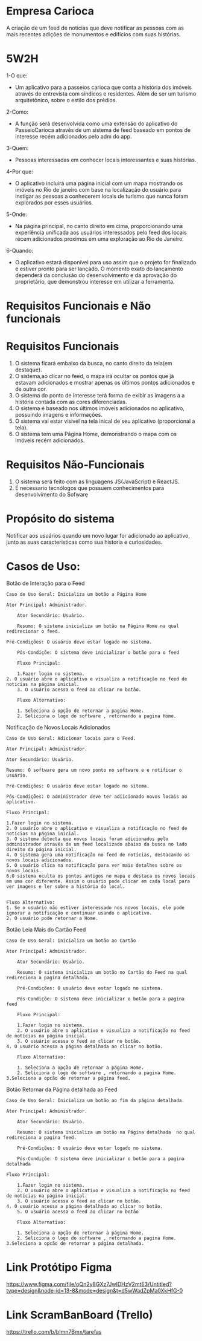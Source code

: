 # Empresa Carioca

A criação de um feed de noticias que deve notificar as pessoas com as mais recentes adições de monumentos e edifícios com suas histórias.


# 5W2H

1-O que:
- Um aplicativo para a passeios carioca que conta a história dos imóveis através de entrevista com síndicos e residentes. Além de ser um turismo arquitetônico, sobre o estilo dos prédios.

2-Como:
- A função será desenvolvida como uma extensão do aplicativo do PasseioCarioca através de um sistema de feed baseado em pontos de interesse recém adicionados pelo adm do app.

3-Quem:
- Pessoas interessadas em conhecer locais interessantes e suas histórias.

4-Por que:
- O aplicativo incluirá uma página inicial com um mapa mostrando os imóveis no Rio de janeiro com base na localização do usuário para instigar as pessoas a conhecerem locais de turismo que nunca foram explorados por esses usuários.

5-Onde:
- Na página principal, no canto direito em cima, proporcionando uma experiência unificada aos usuários interessados pelo feed dos locais récem adicionados proximos em uma exploração ao Rio de Janeiro.

6-Quando:
- O aplicativo estará disponível para uso assim que o projeto for finalizado e estiver pronto para ser lançado. O momento exato do lançamento dependerá da conclusão do desenvolvimento e da aprovação do proprietário, que demonstrou interesse em utilizar a ferramenta.

# Requisitos Funcionais e Não funcionais

# Requisitos Funcionais

1. O sistema ficará embaixo da busca, no canto direito da tela(em destaque).
2. O sistema,ao clicar no feed, o mapa irá ocultar os pontos que já estavam adicionados e mostrar apenas os últimos pontos adicionados e de outra cor.
3. O sistema do ponto de interesse terá forma de exibir as imagens a a história contada com as cores diferenciadas. 
4. O sistema é baseado nos últimos imóveis adicionados no aplicativo, possuindo imagens e informações.	
5. O sistema vai estar visivel na tela inical de seu aplicativo (proporcional a tela).		
6. O sistema tem uma Página Home, demonstrando o mapa com os imóveis recém adicionados.

# Requisitos Não-Funcionais

1. O sistema será feito com as linguagens JS(JavaScript) e ReactJS.	
2. É necessario tecnólogos que possuem conhecimentos para desenvolvimento do Sofware

# Propósito do sistema

Notificar aos usuários quando um novo lugar for adicionado ao aplicativo, junto as suas caracteristicas como sua historia e curiosidades.

# Casos de Uso: 

Botão de Interação para o Feed

	Caso de Uso Geral: Inicializa um botão a Página Home

  	Ator Principal: Administrador.

    	Ator Secundário: Usuário.

    	Resumo: O sistema inicializa um botão na Página Home na qual redirecionar o feed.

	Pré-Condições: O usuário deve estar logado no sistema.

    	Pós-Condiçõe: O sistema deve inicializar o botão para o feed

    	Fluxo Principal:

    	1.Fazer login no sistema.
   	2. O usuário abre o aplicativo e visualiza a notificação no feed de notícias na página inicial.
    	3. O usuário acessa o feed ao clicar no botão.

    	Fluxo Alternativo:

    	1. Seleciona a opção de retornar a pagina Home.
    	2. Seliciona o logo do software , retornando a pagina Home.

Notificação de Novos Locais Adicionados

	Caso de Uso Geral: Adicionar locais para o Feed.
 
	Ator Principal: Administrador.
 
	Ator Secundário: Usuário.
 
	Resumo: O software gera um novo ponto no software e e notificar o usuário.
 
	Pré-Condições: O usuário deve estar logado no sitema.
 
	Pós-Condições: O administrador deve ter adiicionado novos locais ao aplicativo.

 	Fluxo Principal:
  
	1.Fazer login no sistema.
 	2. O usuário abre o aplicativo e visualiza a notificação no feed de notícias na página inicial.
	3. O sistema detecta que novos locais foram adicionados pelo administrador através de um feed localizado abaixo da busca no lado direito da página inicial.
	4. O sistema gera uma notificação no feed de notícias, destacando os novos locais adicionados.
	5. O usuário clica na notificação para ver mais detalhes sobre os novos locais. 
 	6.O sistema oculta os pontos antigos no mapa e destaca os novos locais em uma cor diferente. Assim o usuário pode clicar em cada local para ver imagens e ler sobre a história do local.


	Fluxo Alternativo:
	1. Se o usuário não estiver interessado nos novos locais, ele pode ignorar a notificação e continuar usando o aplicativo.
 	2. O usuário pode retornar a Home.

Botão Leia Mais do Cartão Feed

	Caso de Uso Geral: Inicializa um botão ao Cartão

  	Ator Principal: Administrador.

    	Ator Secundário: Usuário.

    	Resumo: O sistema inicializa um botão no Cartão do Feed na qual redireciona a pagina detalhada.

    	Pré-Condições: O usuário deve estar logado no sistema.

    	Pós-Condiçõe: O sistema deve inicializar o botão para a pagina feed

    	Fluxo Principal:

    	1.Fazer login no sistema.
    	2. O usuário abre o aplicativo e visualiza a notificação no feed de notícias na página inicial.
    	3. O usuário acessa o feed ao clicar no botão.
	4. O usuário acessa a página detalhada ao clicar no botão.

    	Fluxo Alternativo:

    	1. Seleciona a opção de retornar a página Home.
    	2. Seliciona o logo do software , retornando a pagina Home.
	3.Seleciona a opcão de retornar a página feed.

Botão Retornar da Página detalhada ao Feed 

	Caso de Uso Geral: Inicializa um botão ao fim da página detalhada.

  	Ator Principal: Administrador.

    	Ator Secundário: Usuário.

    	Resumo: O sistema inicializa um botão na Página detalhada  no qual redireciona a pagina feed.

    	Pré-Condições: O usuário deve estar logado no sistema.

    	Pós-Condiçõe: O sistema deve inicializar o botão para a pagina detalhada

   	Fluxo Principal:

    	1.Fazer login no sistema.
    	2. O usuário abre o aplicativo e visualiza a notificação no feed de notícias na página inicial.
    	3. O usuário acessa o feed ao clicar no botão.
	4. O usuário acessa a página detalhada ao clicar no botão.
    	5. O usuário acessa o feed ao clicar no botão

    	Fluxo Alternativo:

    	1. Seleciona a opção de retornar a página Home.
    	2. Seliciona o logo do software , retornando a pagina Home.
	3.Seleciona a opcão de retornar a página detalhada.

# Link Protótipo Figma
https://www.figma.com/file/oQn2y8GXz7JwIDHzV2mtE3/Untitled?type=design&node-id=13-8&mode=design&t=d5wWadZpMa0XkHfG-0

# Link ScramBanBoard (Trello)
https://trello.com/b/bImn7Bmx/tarefas
